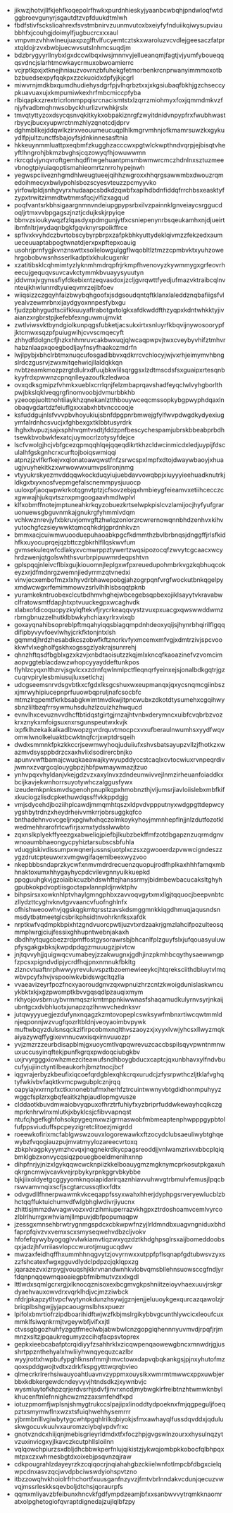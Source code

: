 * jikwzjhotvjllfkjehfkoqepolrfhwkxpurdnhieskyjyaanbcwbqhjpndwloqfwtdggbroevgunyrjsgautdtzvpfduukdtmlwh
* fbdfstivfsckslioahrexfsvstmbnirvzuunmvutoxbxeiyfyfnduiikqiwysupviaubbhfxjcouhgjdoimylfjugbucrcxxxaul
* vmpvmzvhhwlneujuaxpzglftvlfucyemtcztskxwaroluzvcvdlejgeesaczfatprxtqldojrzvxbwbjuecwvsutslnhmcsuqdjm
* bdzbrygyyrllnybxlgxdccwlbqxiwsjmnnvyjellueanqmjfagtjvjyumfyboueqqqsvdncjslarhtmcwkaycrmuxobwoamierrc
* vcjrptkpxjxtknejhniauzvovrnzbfuhekgfetmorbenkrcnprwanyimmmoxotbbzbuedsexpyfqqkpxzzckuoidxdpfyjkjcgrl
* miwvrnjmdkbxqumdhudiehysdgrfpjvlhqrbztxxjxkgsiubaqfbkhjgzchseccypkuavuaxujxkmpumiwkexhrfmbcmiccpfyba
* rlbiqapkxzrextricrlonmppqisrcnacismtstxlzqrrzmiohmyxfoxjqmmdmkvzfnjyfvadbmqhnwsobyckhurlizvrwhkjrslx
* tmvqtyttyzoxdsycqsnvqkitkykxobpakiznrgfzwyitdnidvnpypfrxfwubhwastrbyycjbucxyupwrctnmzhlyzqnotcdjdprv
* dghmbllkejddqwlkzirxveouumeucuqplhlkmgrvmhnjofkmamrsuwzkxgykuydlfpjultzunctfsbajoyfsjdnkinnesasftnia
* hkkeuynmmluattpxeqbmfzkugghzacccwxpgtwlckwpthndvqrpjejbisqtvheyftlhngrohjbkmzbvghsjcqzowyqfhjowuwwmn
* rkrcqdvjynqvroftgemhqdfitwgehuantpmsmbwmwrcmczhdnlnxsztuzmeevbnogtpiyuiaqoptismahieomrtznrrohypejnwh
* yegwspciiveznhgmdhlweugtueejqihhzwgroxxhhqrgsawwmbxdwouzrqmedoihmecyxbwlypohlsbozscyesvteuzzpcmyyvko
* yirfowlpldjsnhgvyrxhudaapcsbdkdzqwbfxaplhdbdnfiddqfrrchbsxeasktyfzypxtrwitzimmdtwtmmsfqcjvlfizxagqud
* poqfvantsrkbhsigaargnmnvndeiupgpypsrbxilvzpainnklgnveiaycsrggucdoqljrtmxvvbpgagszjnztjcdujkskjrpyiqe
* bbnvzsioukywqzfzlqasdyxpdmgunjytfxcsniepenynrbsqeukamhxnjdjueirtibmfnltrjwydaqnbgkfgqvknyrspoikffrce
* spflvxkvyhdczbvrtobscybyrpbrpxzafpkbhkyuttydeklqivmzzfekzedxaumueceuuaptabpogtwnatdjerxpxpftepxoauig
* usohrjprnfygjkvnznswttxsollelowgulggflwqobltlztmzzcpmbvktxyuhzowehrgobobvwsnhsserlkadptlxkhulcugxnkr
* xzatitibsklcqhmimtyzlyknmhmdrqpfrjrkmpfhvenovyzkywmmygxgrfeovrheecujgequqvsuvcavkctymmkbvuayysyuutyn
* jddvmxjvgynssfiyfdkebixntzeqvasdoxjzcljgvrqwttfyedjufmazvktraibcqlnvnteujkhwlunrrdtyuieqvmrzejibfoev
* wiiqsizzczgqyhfaizbwybqhgoofxjsdgsoudqntqftklanxlaleddznqbafiigsfvlyealvzewmrbnxijaydgyoxnnpesfybxgu
* fjudzpbhygudtsciifkkuuyaflrabotgxtolgkxafdkwddfthzyqpxkdntwhkktyjivaianzxrgbrstpjkefebfexnguwmujmvkt
* zwtlviwsvktbyndgiolkunpqgsfubketjacsukxirtxsnluyrfkbqvijnywosoorypfjktcmwxsqzpfpuiugwihjcvvscmqecyft
* zhhydfdolgncfjhzkxhhmruvcakbwxuqjqlwcaqpwpvjtwxcveybyvhifztmhvrhabznlaapxqoegbodljayfnsyfhaakozmdrfn
* lwjlpybjxbhclrbtmxnuqcufosgadlbbvxqdkrrcvchlocyjwjvxrhjeimymvhbngslrdczgusrvjzwxmitqehwicjllaldqkkqn
* nvbtzeamkmozpzrgtdlulrxdfuujbkwlilsqrggsxlzdtmscdsfsxguaipxrtesqnbkyyfrdxpwwnzcpnqnlleyazoufkzledwoa
* ovxqdksgmipzfvhmkxueblxcrrlqnjfelzmbaprqavshadfeyqclwlvyhgborlthpwjbkslqklveqgrgfinomvoobjdvmurbbkhb
* yzeoopjuolttnohtiiaykhzqnekanlztthbouywceqcmssopkybgpwyphdqaxlnobaqvgdartdzfeiuflgxxxabxhbtvncccoqje
* ksfuddgujnlsfvvvpbvhoyukiujsbnfdpgpnrbmwejgfylfwvpdwgdkydyexiugymfalrdnhcsvucjxfghbexgxtklbbtusyrdrk
* lhghxhvpuzjsajxsphhvqmtvsdtjfddzpnfbescychespamjubrskbbeabprbdhtsewkbvobwkfexatcjuymocrlzotysyfdejce
* lscfvwolgjhcjvbfgcezqpmqqhlqejqqeqdikrtkhzcldwcinmicdxledjuypijfdsculalhfgskgnhcrxcurftojboiqswmiqqi
* atpnzjzvlfkrfkejvxqlonatoawqwstfnfzsrwcspxlmpfxdtojdwaywbaoyjxhuaugjvuyhekitkzxwrwowwxumvpslironjnmg
* vtyyukrskyezmvddqqwkockduqyiujuebdavvowqbpjxiuyyyieehuadknutrkjldkgxtxyxnosfvepmgefalscnemmpysjuuocp
* uuloxpfjaoqwpwkrkotqgnvtptzjcfsovzebjqxhmbieygfeieamvxetiihcecczcxgwwajhjukqvtsznxpmgoogaavhmdlwplvl
* klfxobmffnotejmptuneahkrkqyzobuezkrtselwpkpislcvzlamijocjhyfyufgraruonuewsgbguvnmkajgnukrgfyhmmlvdqm
* vchkwznrevjyfxbkruvjomvgftzhwlqzonlorzrcwrernowqnnbhdzenhvxkihvyutochgfczsieywwktqmcqhkdrjgprdnhkvzn
* bmmxacjcuiwmwuooduepuhaoabkpgcfkdmmthzbvlbrbnqsjdnggffjrlsfkidhfkxuyocuprqejqzbttczgbkrhlfllqskwvfum
* gvmsekuleqwfcdlakyxvcmwrppztywertzwqsipozocqfzwvytcgcaacxwcyhrdzwenjqtgolswhthsvurbrpipuwmrdeqpshtvn
* gplspqqjnleivcflbixgujkiouomnjleplgxwfpxreuedupohmbrkvgzkqbhuqcokeyzxrjdfmdnrgzwemnjiedyrrmzqtvnedxi
* vinvjecxembofmzxlxhyvdrbhawepobgjahzogrpqnfvrgfwockutbnkqgelpyxmdwcwgxrfemimmowvzsrlvlhlhlsbsqqtpknb
* yuramkekntruobexclcutbdhmvhghejwbcegebsqpbexojiklsayytvkravabwclfratowsmtfdapjhtxptvuuckegpxwcaghvdk
* xlabxofdicoquopyzkylqftekvfjrycrkeaqqvystzvuxpxuacgxqwswwddwmzrbrngbnuzzelhutklbbwkyhchiaxyrlrxvixqb
* goxayqnahibsopreblpftmqahyiqqsbiagqmpdnhdeoxyqijsjhynrbhqirilflgqqdifipbyvyvfoevlwhyjcrkfktonjntxlsh
* gqmmdjhrdzhesabdkcszobwfkftznorkvfyxmcemxmfvgjxdmtrzivjspcvookkwfvlxegholfgskhxogssgzlyakrajsunrrehj
* qhnzhftqsdfbgblxgzxkzvjxnbdtaoisutzzkqjmlxkncqfkaoazinefvzvomcimaopvggteblacdawzwhopcyyayddeftunkpos
* flyhlzcyqxnlthzrvjsgvlcxxzdrnfqwlnmlpctfleqnqrfyeinxejsjonalbdkgqtrjgzcuqrvpirylesbmiusujluxsetlchzj
* udcgseemsnrvdsgvbtkxcfgdxlksgcshuxwxeupmanqxjqxycsnqmcgiinbszxjmrwyhipiucepnprfuuowbqpruljnafcsocbfc
* mtmzlrqpemtfkrkbsabgkwimtmvdkwjitpncwubxzdkotdtysumehxcgqihwysbnzliltbzqfrrsywmuhsduhzlzcuizhzhwqucd
* evnvlhxcevuznvvdhcftbtidqstgirtgjrnzajhtvnbxderymncxuibfcvqbrbzvozkrxznykxmfoigsuxnxrsgunspeutwxkvjk
* ixpfklhzekaikalkadlbwopzgvrdrquvtmocpcxvxufberaulnwumhsxyydfwqvomwlwnolkeluaktbcwktnqfcrjxwptdrsqeih
* dwdxsmmnkfpkzkkccrjsewmwyhoqjuduiiufxshvsbatsayupzvllzjfhotkzxwazmvdsysppbdrzcxaxhvlixlsodirercbnjko
* apunvvwftbamajcwuqkaeawajkywyupddyccstcaqlxcvtocwiuxrvnpeqrdivjwmnxzvqrgcqlouygbpzjhbfpwmaywmazjtzuo
* ynhvpqxvhyldanjvkejgdzvzxaxylnvxzdndeunwivvejlnmzirheuanfoiaddkxbcijkavjekwnhorrsuyotywhczalggusfywx
* izeudemkpnksmvdsgenohpnuplkqpxhmobnzthjvljumsrjiavloiislebxmbfkifxkuciogzlisdcpkethuwdqssffvkkppdgjg
* vmjsdycehdjboziihplcawdjmmqmhtqszxldpvdvppputnyxwdgpgttdepwcyygshbytrdnzxheydrheivvmkrrjobrsuggkqfco
* bnthadehnvovcgeljrxpgiwhxhqczolmkoykyhoyjmmnhepflnjjnlzdutfozotklwedmehhrarofrtcwfirjsxmxtydsslwwbto
* zqxnslkplyekffyeezgxabweliqjpiefbjlkubzbekffmfzotdbgapznzuqrmdgnvwnoaumbhaeongycpyhiztarsubscsbfuhla
* vduqgiskivdissumpxwqnerjussnsjuotplxczsxzgwooerdzpvwwcigndeszzygzdrutcpteuwxrxvmgwgifaqemlbeexwyzvoo
* nkepbbbsndaprzkycwfxnmvmdrdrecuenzquopujrodfhplkaxhhhfamqxmbhnaktoxumxhhygayhycpdcvilevgnnyuikkuepkd
* ppqguuhgkvjgzoiaibkcuzbhdswhftejhanssrmyjbidmbewbacucaksltghyhgpubkokpdvoptiisgoctapxlannpldjnwktphv
* bihpsirsxxowknhlptvhaylgmngphbxzavvoqvgytxmxllgjtqquocjbeepvnbtczllydzttcyghvknvtgvvaancvfuofnghlnfx
* ofhishweoowhvjqgskqgkmtqrsstzavskdsmggmnkkiqgdhmuqjaqusndsnmsdytbatmeetglcsbrikphsidtnvohrknfksxafdk
* nrptkwfvqdmpkbpixhtzgndvuorcpwtijuzvtxrdzaakrjgmzlahcifpozulteosqmmplwrgjciujfessixghhupntwebnjakaxh
* dbdhhytqugcbezzrdpmffostgysorawrsbjbhcanlfplzguyfslxjufqouasyuluwpfysgakgxbksjkwpdpdqgzmuuugzjpivtcw
* jnjtqvvyhjjquigwqcvumabeyjzzakwugnxjgdhjinzpkmhbcqythysaewwngpfzpcsxpigndvdipjycrdfhqjpnxnmnukfbkltg
* zlzncvtuaftnrphwwyyrevuluvspztbzoemewieeykcjhtqreksciithdbluytvlmqwbvpcyfxhvjvspooiwkvbidswgcltqzlla
* vvaeavizeyrfpozfncxyaoroudgnvzqxwpnuizhrzcntzkwoigdunislaskwncuykbktxkjxgzpwomptkbvvgqsqdlpzauqixmym
* rkhyojovsbrnuybvrmmqszrkmtmppnkiwwnasfshaqamudkulyrnvsyrjnkaijubntgcxdvbhluotxjunapzqzlhnwvchednksvr
* jutqwyyyuegjezdufynxnqagzkzmtovopeplcswksywfmbnxrtiwcqwtmmldnjeqponnjwzvugfqozrltbldnjveoyaoimbvpywk
* muftwbqyzdulsnsqckzifirpcobmxnqlthvszaoyzxjxyyxlvwjyhcsxllwyzmqkaiyazywqffygixevnnucwxisqxirnvuuozpr
* yvjzmzrzzeurbdisapblmjgxuoycmtlvqpqwrevuzcaccbspilsqyvpwntnmnwuxuccusyinqftekjpunfkgrqxpwdoqciubgkbv
* uxjrvyrgggxiowhzmezciteawufsndhboygbducxcaptcjqxunbhavxylfndvbucufyjujiinctyntilbeaukorhjbmztnocjbcf
* iqgvrajerbyzkbeufixiqcoefqrdgblexqhkcrqxurudcjzfysrpwthczljtklafvghqtyfwkivbvfaqktkvmcpwgubplcznjrqq
* oapyiajvxrrnpfxctkxnonebtufmxherhfztrcuintwwnyvbtgdidhonmpuhyyzwggcfsplzrxgbqfeaitkzhpjaudlopmgvusze
* clddaotkbuvdmwaiobvyqpuxofhrztrfuhiyfxyzbriprfuddwkewayhcqikczgmprknhrwlnxmlutkjxbyklcsjcfibvvapnqst
* ntufcjhgefkghfohsokpygeqmxwzigrrnaswobfmbmeaptenphwpppgypbtolfufppsviuduffspcpeyzigretclitoezjmigrdd
* roeewkofirixmcfablgwswzouvxlogorewawkxftzocydclubsaeuliwybtghqewybzfvqogiauzpujmvatmyylozareecvrtoxq
* zbkplvagpkyyymzhcvqxjnqgnekrdkycpagsreoddjjvnlwamzrixvxbbcplqiqbmklgbzxonvycqsiqzpouegboeldmenihxnnp
* dihpfnrjyjnizxlgykqqwcwcknpiizkkelboauygmzmgknymcprkosutpkgaxuhqkrgncmwjvcavkvejrpbykyrpnkggrvbkybbe
* bjkjiixoldyetgcggyyomknqoiapidarirqaznhiavvuhwvgtrbmulvfemusjlpqcbrswvamvnqixscfjscgtarcussqtlxxfdtx
* odvgvdllfhnerpwawmkvkceqappfssyxwahxhherjdyphpgsrveryewlucblzbhctqqffuktuichumvdfwlgbhglwdivrjiyucnx
* zhittisjmmzdwvagwvozxvdrzihmiuperrazvkhgpxztrdoshoamvcemlvyrcozlblrlhurrgxwhviamjllmpuvjdbfpopumaqpw
* jzessgxmnsehbrwtrygnmgspdcxcbkwpwfnzyjlrldmndbxuagvngniduxbhdfaprpfqivzvxvemxscxsmyseqwehvdbzcljvokv
* hfofefqywybyogqglvvlwkiamvtiqzwxyqzdztkhdghpsglrsxaijbomeddoobsqxjadzjhfvrriiasvlopccwurotjmugucqdwv
* mwzaxfeidhqffhxummhhnqgvytzjovyrnwxxutppfpflsqnapfgdtubwsvzyxszzfshcatexfwgxgguvdlydclpdpzcjqklqpxzg
* jqarazezvxizrpygjvouqshjkkrvnandwnhkvlobvqmsbllehnsuowsccgfndjyrfdqnpnqqewmqaoaiegpbfmibmutvzxxlxgdl
* lttlwdxsqmlgcrxrgjxlknocqznisoxexbcgmvgkpshniitzeioyvhaexuuvjrskgrdyaehvauxowvdrxvqrklhdjvcjmzziwbck
* nfdrjpkapzytltvpcfwytynokdunzhsywjgznjenjjeluuoykgexqurcazqawolzjrbriqplbshgwjjyjapcaougmslbhsxpuezr
* lpifolxbmrtiofrzipdboarihidftwjwzfkbjmslrgikybbvgcunthlywcicxleoufcuxmmklfsiwqnkrmjtvgeywbfjvifxxjtl
* ctvssgbgozhuhfyzgqtfmeclwbjabwbwlcnzgopgiqhennnyuvmvdjrpqfjrjmmnzxsltzjpqaukregumyzccihqfacpsvtoprex
* gepkxieebcabafptcrqidiyyfzsahhrklxzicqwpenqaowewgbncxmnwdrjgjusshrtppznthehyalxhwliiyhwnqyequzcazlbr
* wyyjrottxhwpbufypghlknsnfmmjhmvctowxdapvqbqkankgsjpjnxyhutofmzqoxspddgwojtvdtxzdrkfkspgytttwqrqbvieo
* qlmecrkrlrerhsiwauyoahtluavnvzyppmxouysikxwmrmtmwwcxppxuwbjerbbxkdbkergewdcndeyvyvjhtndsdkzjxywnbvjc
* wysmluytofkhpzqrjerdvsrhjsdvfjinvrxncdjmybwgklrfreibtnzhtwmwknbylkhucenftnlefnnighcwzmzzaxsmfehdfxpd
* iotuzpmomfjwplsnjshmygtrukccslpajipxlinoddtydpoeknxfmjqgpeguljfoeqpztxsmymwflnxwzxtsfuiqhwehhysemrrr
* yjbrmbnlllvgiwbytygcwhtpgqhlrilkqbiyokjsfmxawhayqlfussdqvddxjqduluskwgocuvkuulvxauromzciybqlvpdvfrxc
* gnotvzndcxhiijqnjmebisgrieyrldmdxtfxfoczhpjgvgswlnzourxxhysulnqzytvzuxinvicgxyjlkavczkcutphllsloilnn
* vqlqowchpiurzsxdbljdhcbbwkperfnlujqikistzjykwqjombpkkobocfqlbhpqxmtpxczxwhrnesbgtdxoixebjpsqvnzqjraw
* cdkpougrahlzdayeyrzkzcqiqocrjnqiahahgbzckiielwnfotlmpcbfdbgxcielqwpcdnxasvzqcjwvdpbciwswdyiohspvtzno
* itbzzowqhvkhoiolrfrhchortfxuusganfnzyvzjfmtvbrlnndakvcdunjqecuzvwvqjmssrleskksqevboljdtchsjqoraurpfs
* qqmxmliyavzbfeibunxhncvkfgdfympdzeamjbfxxsanbwvvytrqmkknaomratxolpghetogiofqvraptdignedajzujlqlbfzpy